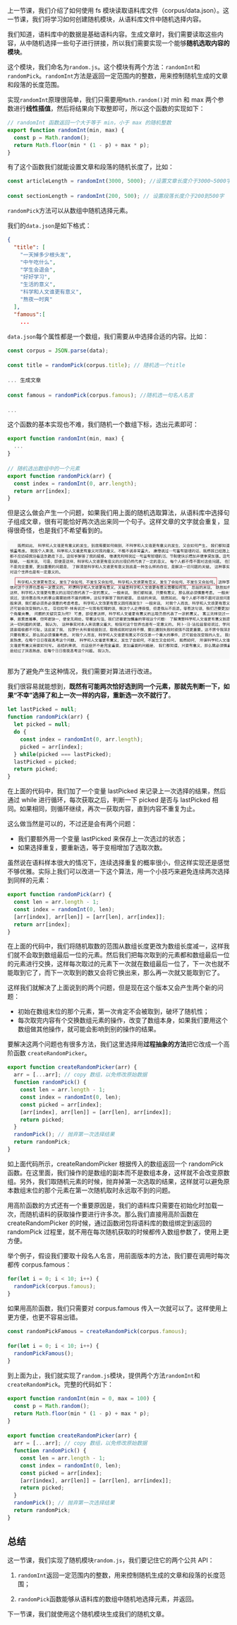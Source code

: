 上一节课，我们介绍了如何使用 fs 模块读取语料库文件（corpus/data.json）。这一节课，我们将学习如何创建随机模块，从语料库文件中随机选择内容。

我们知道，语料库中的数据是基础语料内容。生成文章时，我们需要读取这些内容，从中随机选择一些句子进行拼接，所以我们需要实现一个能够**随机选取内容的模块**。

这个模块，我们命名为`random.js`。这个模块有两个方法：`randomInt`和`randomPick`。`randomInt`方法是返回一定范围内的整数，用来控制随机生成的文章和段落的长度范围。

实现`randomInt`原理很简单，我们只需要用`Math.random()`对 min 和 max 两个参数进行**线性插值**，然后将结果向下取整即可，所以这个函数的实现如下：

```js
// randomInt 函数返回一个大于等于 min，小于 max 的随机整数
export function randomInt(min, max) {
  const p = Math.random();
  return Math.floor(min * (1 - p) + max * p);
}
```

有了这个函数我们就能设置文章和段落的随机长度了，比如：

```js
const articleLength = randomInt(3000, 5000); //设置文章长度介于3000~5000字

const sectionLength = randomInt(200, 500); // 设置段落长度介于200到500字
```

<!-- 除了这个函数外，我们还要实现一个从数组中随机选择元素的函数，叫做`randomPick`。 -->
`randomPick`方法可以从数组中随机选择元素。

我们的`data.json`是如下格式：

```json
{
  "title": [
    "一天掉多少根头发",
    "中午吃什么",
    "学生会退会",
    "好好学习",
    "生活的意义",
    "科学和人文谁更有意义",
    "熬夜一时爽"
  ],
  "famous":[
    ...
```

`data.json`每个属性都是一个数组，我们需要从中选择合适的内容。比如：

```js
const corpus = JSON.parse(data);

const title = randomPick(corpus.title); // 随机选一个title

... 生成文章

const famous = randomPick(corpus.famous); //随机选一句名人名言

...
```

这个函数的基本实现也不难，我们随机一个数组下标，选出元素即可：

```js
export function randomInt(min, max) {
  ...
}

// 随机选出数组中的一个元素
export function randomPick(arr) {
  const index = randomInt(0, arr.length);
  return arr[index];
}
```

但是这么做会产生一个问题，如果我们用上面的随机选取算法，从语料库中选择句子组成文章，很有可能恰好两次选出来同一个句子。这样文章的文字就会重复，显得很奇怪，也是我们不希望看到的。

![](./images/t01e7119b6f4b0bb58b.jpg.png)

那为了避免产生这种情况，我们需要对算法进行改进。

我们很容易就能想到，**既然有可能两次恰好选到同一个元素，那就先判断一下，如果“不幸”选择了和上一次一样的内容，重新选一次不就行了**。

```js
let lastPicked = null;
function randomPick(arr) {
  let picked = null;
  do {
    const index = randomInt(0, arr.length);
    picked = arr[index];
  } while(picked === lastPicked);
  lastPicked = picked;
  return picked;
}
```

在上面的代码中，我们加了一个变量 lastPicked 来记录上一次选择的结果，然后通过 while 进行循环，每次获取之后，判断一下 picked 是否与 lastPicked 相同。如果相同，则循环继续，再次一获取内容，直到内容不重复为止。

这么做当然是可以的，不过还是会有两个问题：

- 我们要额外用一个变量 lastPicked 来保存上一次选过的状态；
- 如果选择重复，要重新选，等于变相增加了选取次数。

虽然说在语料样本很大的情况下，连续选择重复的概率很小，但这样实现还是感觉不够优雅。实际上我们可以改进一下这个算法，用一个小技巧来避免连续两次选择到同样的元素：

```js
export function randomPick(arr) {
  const len = arr.length - 1;
  const index = randomInt(0, len);
  [arr[index], arr[len]] = [arr[len], arr[index]];
  return arr[index];
}
```

在上面的代码中，我们将随机取数的范围从数组长度更改为数组长度减一，这样我们就不会取到数组最后一位的元素。然后我们把每次取到的元素都和数组最后一位的元素进行交换，这样每次取过的元素下一次就在数组最后一位了，下一次也就不能取到它了，而下一次取到的数又会将它换出来，那么再一次就又能取到它了。

这样我们就解决了上面说到的两个问题，但是现在这个版本又会产生两个新的问题：

- 初始在数组末位的那个元素，第一次肯定不会被取到，破坏了随机性；
- 每次取完内容有个交换数组元素的操作，改变了数组本身，如果我们要用这个数组做其他操作，就可能会影响到别的操作的结果。

要解决这两个问题也有很多方法，我们这里选择用**过程抽象的方法**把它改成一个高阶函数 `createRandomPicker`。

```js
export function createRandomPicker(arr) {
  arr = [...arr]; // copy 数组，以免修改原始数据
  function randomPick() {
    const len = arr.length - 1;
    const index = randomInt(0, len);
    const picked = arr[index];
    [arr[index], arr[len]] = [arr[len], arr[index]];
    return picked;
  }
  randomPick(); // 抛弃第一次选择结果
  return randomPick;
}
```

如上面代码所示，createRandomPicker 根据传入的数组返回一个 randomPick 函数。在这里面，我们操作的是数组的副本而不是数组本身，这样就不会改变原数组。另外，我们取随机元素的时候，抛弃掉第一次选取的结果，这样就可以避免原本数组末位的那个元素在第一次随机取时永远取不到的问题。

用高阶函数的方式还有一个重要原因是，我们的语料库只需要在初始化时加载一次，而随机语料的获取操作要进行许多次。那么我们直接用高阶函数在 createRandomPicker 的时候，通过函数闭包将语料库的数组绑定到返回的 randomPick 过程里，就不用在每次随机获取的时候都传入数组参数了，使用上更方便。

举个例子，假设我们要取十段名人名言，用前面版本的方法，我们要在调用时每次都传 corpus.famous：

```js
for(let i = 0; i < 10; i++) {
  randomPick(corpus.famous);
}
```

如果用高阶函数，我们只需要对 corpus.famous 传入一次就可以了。这样使用上更方便，也更不容易出错。

```js
const randomPickFamous = createRandomPick(corpus.famous);

for(let i = 0; i < 10; i++) {
  randomPickFamous();
}
```

到上面为止，我们就实现了`random.js`模块，提供两个方法`randomInt`和`createRandomPick`。完整的代码如下：

```js
export function randomInt(min = 0, max = 100) {
  const p = Math.random();
  return Math.floor(min * (1 - p) + max * p);
}

export function createRandomPicker(arr) {
  arr = [...arr]; // copy 数组，以免修改原始数据
  function randomPick() {
    const len = arr.length - 1;
    const index = randomInt(0, len);
    const picked = arr[index];
    [arr[index], arr[len]] = [arr[len], arr[index]];
    return picked;
  }
  randomPick(); // 抛弃第一次选择结果
  return randomPick;
}
```

## 总结

这一节课，我们实现了随机模块`random.js`，我们要记住它的两个公共 API：

1. `randomInt`返回一定范围内的整数，用来控制随机生成的文章和段落的长度范围；

2. `randomPick`函数能够从语料库的数组中随机地选择元素，并返回。

下一节课，我们就使用这个随机模块生成我们的随机文章。
